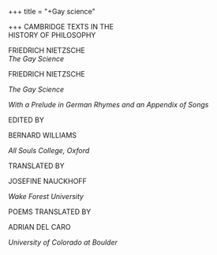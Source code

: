 +++
title = "+Gay science"

+++
CAMBRIDGE TEXTS IN THE  
HISTORY OF PHILOSOPHY





FRIEDRICH NIETZSCHE  
*The Gay Science*






FRIEDRICH NIETZSCHE





*The Gay Science*

*With a Prelude in German Rhymes and an Appendix of Songs*



EDITED BY

BERNARD WILLIAMS

*All Souls College, Oxford*

TRANSLATED BY

JOSEFINE NAUCKHOFF

*Wake Forest University*

POEMS TRANSLATED BY

ADRIAN DEL CARO

*University of Colorado at Boulder*




